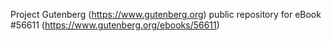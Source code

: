 Project Gutenberg (https://www.gutenberg.org) public repository for
eBook #56611 (https://www.gutenberg.org/ebooks/56611)
